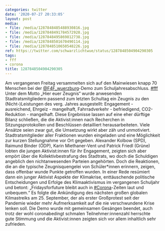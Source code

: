 ```yaml
---
categories: twitter
date: '2020-07-27 20:33:05'
layout: post
media:
- file: /media/1287848485488930816.jpg
- file: /media/1287848491784572928.jpg
- file: /media/1287848495869812738.jpg
- file: /media/1287848501670490114.jpg
- file: /media/1287848510650548226.jpg
ref: https://twitter.com/schwarzlichtwue/status/1287848504904290305
tags:
- fff
- corona
title: 1287848504904290305
---
```

Am vergangenen Freitag versammelten sich auf den Mainwiesen knapp 70 Menschen bei der [@F4F_wuerzburg](https://twitter.com/F4F_wuerzburg)-Demo zum Schuljahresabschluss. [#fff](/t/fff) 
Unter dem Motto „Hier euer Zeugnis“ wurde anwesenden Stadtratsmitgliedern passend zum letzten Schultag ein Zeugnis zu den (Nicht-)Leistungen des verg. Jahres ausgestellt: Engagement - ausreichend, Ehrgeiz - mangelhaft, Fahrradverkehr - befriedigend, CO2-Reduktion - mangelhaft. 
Diese Ergebnisse lassen auf eine eher dürftige Bilanz schließen, die die Aktivist:innen nach Recherchen in Sitzungsprotokollen und Beschlüssen detailliert herausarbeiteten. Viele Ansätze seien zwar gut, die Umsetzung wirkt aber zäh und unmotiviert.
Stadtratsmitglieder aller Fraktionen wurden eingeladen und eine Möglichkeit zur kurzen Stellungnahme vor Ort gegeben. Alexander Kolbow (SPD), Raimund Binder (ÖDP), Karin Miethaner-Vent und Patrick Friedl (Grüne) lobten die jungen Aktivist:innen für ihr Engagement, zeigten sich aber empört über die Kollektivbestrafung des Stadtrats, wo doch die Schuldigen angeblich den nichtanwesenden Parteien angehörten.
Doch die Reaktionen, die an die typische Zeugnisquengelei von Schüler\*innen erinnern, zeigen, dass offenbar wunde Punkte getroffen wurden.
In einer Rede resümiert dann ein junger Aktivist Aspekte der Klimakrise, enttäuschende politische Entscheidungen und Erfolge des Klimaaktivismus im vergangenen Schuljahr und betont: „Fridaysforfuture bleibt auch in [#Corona](/t/corona)-Zeiten laut und unbequem.“
Es folgte die Ankündigung des nächsten großen globalen Kilmastreiks am 25. September, der als erster Großprotest seit der Pandemie wieder mehr Aufmerksamkeit auf die nie verschwundene Krise lenken soll.
Die Demo wurde mit gemeinsamen Gesängen beendet, auch trotz der wohl coronabedingt schmalen Teilnehmer:innenzahl herrschte gute Stimmung und die Aktivist:innen zeigten sich vor allem inhaltlich sehr zufrieden.